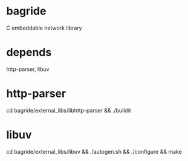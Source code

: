 bagride
=======

C embeddable network library

# depends 
http-parser, libuv


# http-parser
cd bagride/external_libs/libhttp-parser && ./buildit

# libuv
cd bagride/external_libs/libuv && ./autogen.sh && ./configure && make
